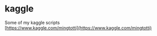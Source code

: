 # kaggle
Some of my kaggle scripts<br>
[https://www.kaggle.com/mingtotti](https://www.kaggle.com/mingtotti)